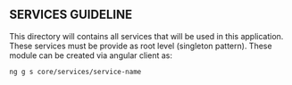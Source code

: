 ## SERVICES GUIDELINE

This directory will contains all services that will be used in this application. These services must be provide as root level (singleton pattern). These module can be created via angular client as:

``
ng g s core/services/service-name
``
